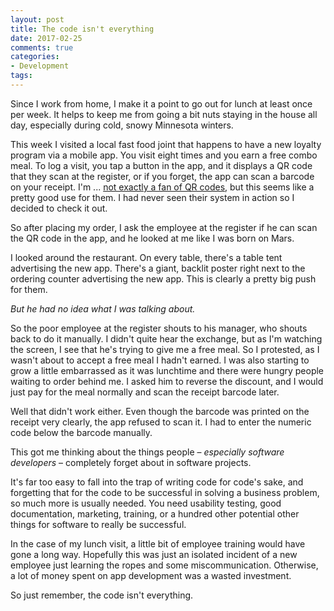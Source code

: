 ```yaml
---
layout: post
title: The code isn't everything
date: 2017-02-25
comments: true
categories:
- Development
tags:
---
```


Since I work from home, I make it a point to go out for lunch at least once per week. It helps to keep me from going a bit nuts staying in the house all day, especially during cold, snowy Minnesota winters.

This week I visited a local fast food joint that happens to have a new loyalty program via a mobile app. You visit eight times and you earn a free combo meal. To log a visit, you tap a button in the app, and it displays a QR code that they scan at the register, or if you forget, the app can scan a barcode on your receipt. I'm ... [not exactly a fan of QR codes](/2010/05/qr-codes-the-lamest-thing-to-never-reach-critical-mass/), but this seems like a pretty good use for them. I had never seen their system in action so I decided to check it out.

So after placing my order, I ask the employee at the register if he can scan the QR code in the app, and he looked at me like I was born on Mars.

<!-- more -->

I looked around the restaurant. On every table, there's a table tent advertising the new app. There's a giant, backlit poster right next to the ordering counter advertising the new app. This is clearly a pretty big push for them.

*But he had no idea what I was talking about.*

So the poor employee at the register shouts to his manager, who shouts back to do it manually. I didn't quite hear the exchange, but as I'm watching the screen, I see that he's trying to give me a free meal. So I protested, as I wasn't about to accept a free meal I hadn't earned. I was also starting to grow a little embarrassed as it was lunchtime and there were hungry people waiting to order behind me. I asked him to reverse the discount, and I would just pay for the meal normally and scan the receipt barcode later.

Well that didn't work either. Even though the barcode was printed on the receipt very clearly, the app refused to scan it. I had to enter the numeric code below the barcode manually.

This got me thinking about the things people – *especially software developers* – completely forget about in software projects.

It's far too easy to fall into the trap of writing code for code's sake, and forgetting that for the code to be successful in solving a business problem, so much more is usually needed. You need usability testing, good documentation, marketing, training, or a hundred other potential other things for software to really be successful.

In the case of my lunch visit, a little bit of employee training would have gone a long way. Hopefully this was just an isolated incident of a new employee just learning the ropes and some miscommunication. Otherwise, a lot of money spent on app development was a wasted investment. 

So just remember, the code isn't everything.